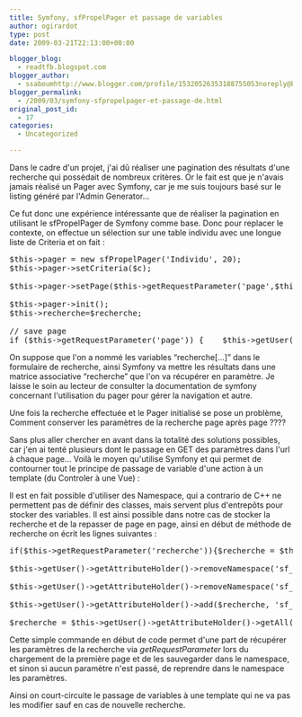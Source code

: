 ```yaml
---
title: Symfony, sfPropelPager et passage de variables
author: ogirardot
type: post
date: 2009-03-21T22:13:00+00:00

blogger_blog:
  - readtfb.blogspot.com
blogger_author:
  - ssaboumhttp://www.blogger.com/profile/15320526353188755053noreply@blogger.com
blogger_permalink:
  - /2009/03/symfony-sfpropelpager-et-passage-de.html
original_post_id:
  - 17
categories:
  - Uncategorized

---
```

<!--more-->
Dans le cadre d'un projet, j'ai dû réaliser une pagination des résultats d'une recherche qui possédait de nombreux critères. Or le fait est que je n'avais jamais réalisé un Pager avec Symfony, car je me suis toujours basé sur le listing généré par l'Admin Generator...

Ce fut donc une expérience intéressante que de réaliser la pagination en utilisant le sfPropelPager de Symfony comme base. Donc pour replacer le contexte, on effectue un sélection sur une table individu avec une longue liste de Criteria et on fait :

<pre>$this-&gt;pager = new sfPropelPager('Individu', 20);
$this-&gt;pager-&gt;setCriteria($c);

$this-&gt;pager-&gt;setPage($this-&gt;getRequestParameter('page',$this-&gt;getUser()-&gt;getAttribute('page',1,'sf_admin/annuaire')));

$this-&gt;pager-&gt;init();
$this-&gt;recherche=$recherche;

// save page
if ($this-&gt;getRequestParameter('page')) {    $this-&gt;getUser()-&gt;setAttribute('page', $this-&gt;getRequestParameter('page'),'sf_admin/annuaire');}</pre>

On suppose que l'on a nommé les variables &#8220;recherche[...]&#8221; dans le formulaire de recherche, ainsi Symfony va mettre les résultats dans une matrice associative &#8220;recherche&#8221; que l'on va récupérer en paramètre. Je laisse le soin au lecteur de consulter la documentation de symfony concernant l'utilisation du pager pour gérer la navigation et autre.

Une fois la recherche effectuée et le Pager initialisé se pose un problème, Comment conserver les paramètres de la recherche page après page ????

Sans plus aller chercher en avant dans la totalité des solutions possibles, car j'en ai tenté plusieurs dont le passage en GET des paramètres dans l'url à chaque page... Voilà le moyen qu'utilise Symfony et qui permet de contourner tout le principe de passage de variable d'une action à un template (du Controler à une Vue) :

Il est en fait possible d'utiliser des Namespace, qui a contrario de C++ ne permettent pas de définir des classes, mais servent plus d'entrepôts pour stocker des variables. Il est ainsi possible dans notre cas de stocker la recherche et de la repasser de page en page, ainsi en début de méthode de recherche on écrit les lignes suivantes :

<pre>if($this-&gt;getRequestParameter('recherche')){$recherche = $this-&gt;getRequestParameter('recherche');

$this-&gt;getUser()-&gt;getAttributeHolder()-&gt;removeNamespace('sf_admin/annuaire');

$this-&gt;getUser()-&gt;getAttributeHolder()-&gt;removeNamespace('sf_admin/annuaire/recherche');

$this-&gt;getUser()-&gt;getAttributeHolder()-&gt;add($recherche, 'sf_admin/annuaire/recherche');}

$recherche = $this-&gt;getUser()-&gt;getAttributeHolder()-&gt;getAll('sf_admin/annuaire/recherche');</pre>

Cette simple commande en début de code permet d'une part de récupérer les paramètres de la recherche via <span style="font-style:italic;">getRequestParameter</span> lors du chargement de la première page et de les sauvegarder dans le namespace, et sinon si aucun paramètre n'est passé, de reprendre dans le namespace les paramètres.

Ainsi on court-circuite le passage de variables à une template qui ne va pas les modifier sauf en cas de nouvelle recherche.